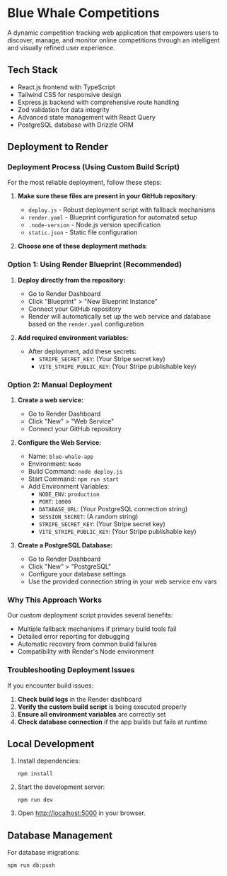 # Blue Whale Competitions

A dynamic competition tracking web application that empowers users to discover, manage, and monitor online competitions through an intelligent and visually refined user experience.

## Tech Stack

- React.js frontend with TypeScript
- Tailwind CSS for responsive design
- Express.js backend with comprehensive route handling
- Zod validation for data integrity
- Advanced state management with React Query
- PostgreSQL database with Drizzle ORM

## Deployment to Render

### Deployment Process (Using Custom Build Script)

For the most reliable deployment, follow these steps:

1. **Make sure these files are present in your GitHub repository**:
   - `deploy.js` - Robust deployment script with fallback mechanisms
   - `render.yaml` - Blueprint configuration for automated setup
   - `.node-version` - Node.js version specification
   - `static.json` - Static file configuration

2. **Choose one of these deployment methods**:

### Option 1: Using Render Blueprint (Recommended)

1. **Deploy directly from the repository:**
   - Go to Render Dashboard
   - Click "Blueprint" > "New Blueprint Instance"
   - Connect your GitHub repository
   - Render will automatically set up the web service and database based on the `render.yaml` configuration

2. **Add required environment variables:**
   - After deployment, add these secrets:
     - `STRIPE_SECRET_KEY`: (Your Stripe secret key)
     - `VITE_STRIPE_PUBLIC_KEY`: (Your Stripe publishable key)

### Option 2: Manual Deployment

1. **Create a web service:**
   - Go to Render Dashboard
   - Click "New" > "Web Service"
   - Connect your GitHub repository

2. **Configure the Web Service:**
   - Name: `blue-whale-app`
   - Environment: `Node`
   - Build Command: `node deploy.js`
   - Start Command: `npm run start`
   - Add Environment Variables:
     - `NODE_ENV`: `production`
     - `PORT`: `10000`
     - `DATABASE_URL`: (Your PostgreSQL connection string)
     - `SESSION_SECRET`: (A random string)
     - `STRIPE_SECRET_KEY`: (Your Stripe secret key)
     - `VITE_STRIPE_PUBLIC_KEY`: (Your Stripe publishable key)

3. **Create a PostgreSQL Database:**
   - Go to Render Dashboard
   - Click "New" > "PostgreSQL"
   - Configure your database settings
   - Use the provided connection string in your web service env vars

### Why This Approach Works

Our custom deployment script provides several benefits:
- Multiple fallback mechanisms if primary build tools fail
- Detailed error reporting for debugging
- Automatic recovery from common build failures
- Compatibility with Render's Node environment

### Troubleshooting Deployment Issues

If you encounter build issues:

1. **Check build logs** in the Render dashboard
2. **Verify the custom build script** is being executed properly
3. **Ensure all environment variables** are correctly set
4. **Check database connection** if the app builds but fails at runtime

## Local Development

1. Install dependencies:
   ```
   npm install
   ```

2. Start the development server:
   ```
   npm run dev
   ```

3. Open [http://localhost:5000](http://localhost:5000) in your browser.

## Database Management

For database migrations:
```
npm run db:push
```